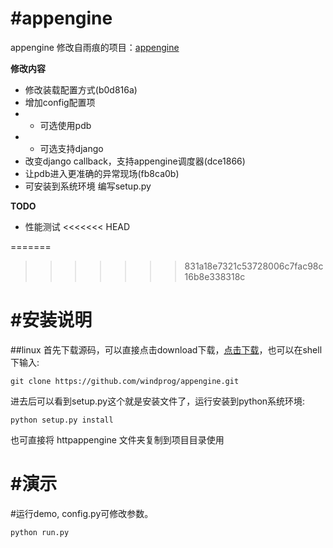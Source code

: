 #appengine
=========
appengine 修改自雨痕的项目：[appengine](https://github.com/qyuhen/appengine)

**修改内容**

* 修改装载配置方式(b0d816a)
* 增加config配置项
* * 可选使用pdb
* * 可选支持django
* 改变django callback，支持appengine调度器(dce1866)
* 让pdb进入更准确的异常现场(fb8ca0b)
* 可安装到系统环境 编写setup.py

**TODO**

* 性能测试
<<<<<<< HEAD

=======
>>>>>>> 831a18e7321c53728006c7fac98c16b8e338318c

#安装说明
===================
##linux
首先下载源码，可以直接点击download下载，[点击下载](https://github.com/windprog/appengine/archive/master.zip)，也可以在shell下输入:

	git clone https://github.com/windprog/appengine.git

进去后可以看到setup.py这个就是安装文件了，运行安装到python系统环境:

	python setup.py install

也可直接将 httpappengine 文件夹复制到项目目录使用


#演示
===================
#运行demo, config.py可修改参数。

    python run.py